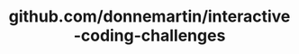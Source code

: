 ---
layout: post
title: github.com/donnemartin/interactive-coding-challenges
categories: link
tags: [انگلیسی, برنامه‌نویسی]
---